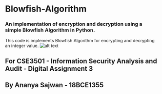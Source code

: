 # Blowfish-Algorithm

### An implementation of encryption and decryption using a simple Blowfish Algorithm in Python.

This code is implements Blowfish Algorithm for encrypting and decrypting an integer value. 
![alt text](https://ds055uzetaobb.cloudfront.net/brioche/uploads/YGMYM0gd0r-processencrypt1-new-pageresized.png?width=1200)

## For CSE3501 - Information Security Analysis and Audit - Digital Assignment 3

## By Ananya Sajwan - 18BCE1355
